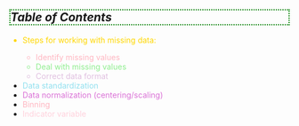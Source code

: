 <h2><i><div style="border: 2px dotted green;">Table of Contents</div></i></h2>

<ul>
    <div style="color: #FFD700;"><li>Steps for working with missing data:</div>
        <ul>
            <div style="color: #FFB6C1;"><li>Identify missing values</li></div>
            <div style="color: #90EE90;"><li>Deal with missing values</li></div>
            <div style="color: #E0C0E0;"><li>Correct data format</li></div>
        </ul>
    </li>
    <li><div style="color: #90E0EF;">Data standardization</li></div>
    <li><div style="color: #DA70D6;">Data normalization (centering/scaling)</li></div>
    <li><div style="color: #FFB6C1;">Binning</li></div>
    <li><div style="color: #FFD1DC;">Indicator variable</li></div>
</ul>